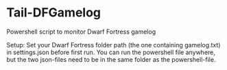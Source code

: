 # Tail-DFGamelog
Powershell script to monitor Dwarf Fortress gamelog

Setup:
  Set your Dwarf Fortress folder path (the one containing gamelog.txt) in settings.json before first run.
  You can run the powershell file anywhere, but the two json-files need to be in the same folder as the powershell-file.
